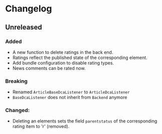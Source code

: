 # Changelog

## Unreleased

### Added

- A new function to delete ratings in the back end.
- Ratings reflect the published state of the corresponding element.
- Add bundle configuration to disable rating types.
- News comments can be rated now. 

### Breaking

 - Renamed `ArticleBaseDcaListener` to `ArticleDcaListener`
 - `BaseDcaListener` does not inherit from `Backend` anymore

### Changed:

- Deleting an elements sets the field `parentstatus` of the corresponding rating item to 'r' (removed).

